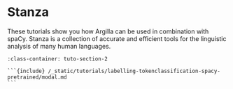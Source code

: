 # Stanza

These tutorials show you how Argilla can be used in combination with spaCy.
Stanza is a collection of accurate and efficient tools for the linguistic analysis of many human languages.

````{grid} 1 1 2 2
:class-container: tuto-section-2

```{include} /_static/tutorials/labelling-tokenclassification-spacy-pretrained/modal.md
```
````
